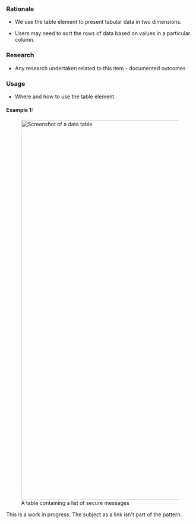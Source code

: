 <h3>Rationale</h3>

* We use the table element to present tabular data in two dimensions.

* Users may need to sort the rows of data based on values in a particular column.


<h3>Research</h3>

* Any research undertaken related to this item - documented outcomes


<h3>Usage</h3>

* Where and how to use the table element.

<h4>Example 1:</h4>

<figure>
<img width="1020" alt="Screenshot of a data table" src="https://user-images.githubusercontent.com/837696/27185471-54453668-51dd-11e7-8c21-d034dbbd2f7e.png">
<figcaption>A table containing a list of secure messages</figcaption>
</figure>

This is a work in progress. The subject as a link isn't part of the pattern.
